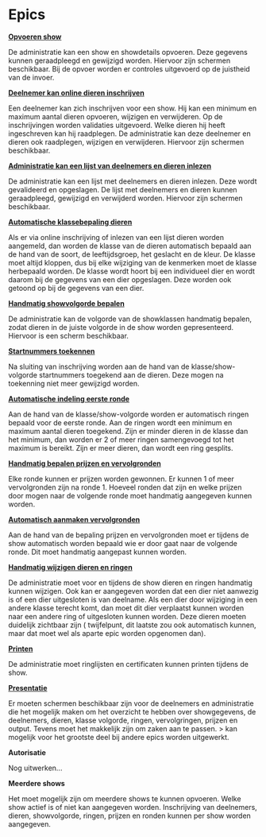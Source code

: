 # Epics

**[Opvoeren show](stories/opvoeren-show.md)**

De administratie kan een show en showdetails opvoeren. Deze gegevens kunnen geraadpleegd en gewijzigd worden. Hiervoor zijn schermen beschikbaar. Bij de opvoer worden er controles uitgevoerd op de juistheid van de invoer.

**[Deelnemer kan online dieren inschrijven](stories/deelnemer-dieren-inschrijven.md)**

Een deelnemer kan zich inschrijven voor een show. Hij kan een minimum en maximum aantal dieren opvoeren, wijzigen en verwijderen. Op de inschrijvingen worden validaties uitgevoerd. Welke dieren hij heeft ingeschreven kan hij raadplegen. De administratie kan deze deelnemer en dieren ook raadplegen, wijzigen en verwijderen. Hiervoor zijn schermen beschikbaar.

**[Administratie kan een lijst van deelnemers en dieren inlezen](stories/administratie-lijst-deelnemers-dieren-inlezen.md)**

De administratie kan een lijst met deelnemers en dieren inlezen. Deze wordt gevalideerd en opgeslagen. De lijst met deelnemers en dieren kunnen geraadpleegd, gewijzigd en verwijderd worden. Hiervoor zijn schermen beschikbaar.

**[Automatische klassebepaling dieren](stories/automatische-klassebepaling-dieren.md)**

Als er via online inschrijving of inlezen van een lijst dieren worden aangemeld, dan worden de klasse van de dieren automatisch bepaald aan de hand van de soort, de leeftijdsgroep, het geslacht en de kleur. De klasse moet altijd kloppen, dus bij elke wijziging van de kenmerken moet de klasse herbepaald worden. De klasse wordt hoort bij een individueel dier en wordt daarom bij de gegevens van een dier opgeslagen. Deze worden ook getoond op bij de gegevens van een dier.

**[Handmatig showvolgorde bepalen](stories/handmatig-showvolgorde-bepalen.md)**

De administratie kan de volgorde van de showklassen handmatig bepalen, zodat dieren in de juiste volgorde in de show worden gepresenteerd. Hiervoor is een scherm beschikbaar.

**[Startnummers toekennen](stories/startnummers-toekennen.md)**

Na sluiting van inschrijving worden aan de hand van de klasse/show-volgorde startnummers toegekend aan de dieren. Deze mogen na toekenning niet meer gewijzigd worden. 

**[Automatische indeling eerste ronde](stories/automatische-indeling-eerste-ronde.md)**

Aan de hand van de klasse/show-volgorde worden er automatisch ringen bepaald voor de eerste ronde. Aan de ringen wordt een minimum en maximum aantal dieren toegekend. Zijn er minder dieren in de klasse dan het minimum, dan worden er 2 of meer ringen samengevoegd tot het maximum is bereikt. Zijn er meer dieren, dan wordt een ring gesplits. 

**[Handmatig bepalen prijzen en vervolgronden](stories/handmatig-bepalen-prijzen-vervolgronden.md)**

Elke ronde kunnen er prijzen worden gewonnen. Er kunnen 1 of meer vervolgronden zijn na ronde 1. Hoeveel ronden dat zijn en welke prijzen door mogen naar de volgende ronde moet handmatig aangegeven kunnen worden. 

**[Automatisch aanmaken vervolgronden](stories/automatisch-aanmaken-vervolgronden.md)**

Aan de hand van de bepaling prijzen en vervolgronden moet er tijdens de show automatisch worden bepaald wie er door gaat naar de volgende ronde. Dit moet handmatig aangepast kunnen worden.

**[Handmatig wijzigen dieren en ringen](stories/ohandmatig-wijzigen-dieren-ringen.md)**

De administratie moet voor en tijdens de show dieren en ringen handmatig kunnen wijzigen. Ook kan er aangegeven worden dat een dier niet aanwezig is of een dier uitgesloten is van deelname. Als een dier door wijziging in een andere klasse terecht komt, dan moet dit dier verplaatst kunnen worden naar een andere ring of uitgesloten kunnen worden. Deze dieren moeten duidelijk zichtbaar zijn ( twijfelpunt, dit laatste zou ook automatisch kunnen, maar dat moet wel als aparte epic worden opgenomen dan).

**[Printen](stories/printen.md)**

De administratie moet ringlijsten en certificaten kunnen printen tijdens de show.

**[Presentatie](stories/presentatie.md)**

Er moeten schermen beschikbaar zijn voor de deelnemers en administratie die het mogelijk maken om het overzicht te hebben over showgegevens, de deelnemers, dieren, klasse volgorde, ringen, vervolgringen, prijzen en output. Tevens moet het makkelijk zijn om zaken aan te passen. > kan mogelijk voor het grootste deel bij andere epics worden uitgewerkt.

**Autorisatie**

Nog uitwerken...

**Meerdere shows**

Het moet mogelijk zijn om meerdere shows te kunnen opvoeren. Welke show actief is of niet kan aangegeven worden. Inschrijving van deelnemers, dieren, showvolgorde, ringen, prijzen en ronden kunnen per show worden aangegeven. 

